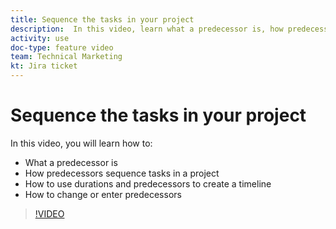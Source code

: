 ```yaml
---
title: Sequence the tasks in your project
description:  In this video, learn what a predecessor is, how predecessors sequence tasks in a project, how to use durations and predecessors to create a timeline, how to change or enter predecessors
activity: use
doc-type: feature video
team: Technical Marketing
kt: Jira ticket
---
```

# Sequence the tasks in your project

In this video, you will learn how to:

* What a predecessor is
* How predecessors sequence tasks in a project
* How to use durations and predecessors to create a timeline
* How to change or enter predecessors

>[!VIDEO](https://video.tv.adobe.com/v/335091/?quality=12&learn=on)